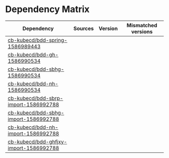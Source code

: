 # Dependency Matrix

Dependency | Sources | Version | Mismatched versions
---------- | ------- | ------- | -------------------
[cb-kubecd/bdd-spring-1586989443](https://github.com/cb-kubecd/bdd-spring-1586989443.git) |  | []() | 
[cb-kubecd/bdd-gh-1586990534](https://github.com/cb-kubecd/bdd-gh-1586990534.git) |  | []() | 
[cb-kubecd/bdd-sbhg-1586990534](https://github.com/cb-kubecd/bdd-sbhg-1586990534.git) |  | []() | 
[cb-kubecd/bdd-nh-1586990534](https://github.com/cb-kubecd/bdd-nh-1586990534.git) |  | []() | 
[cb-kubecd/bdd-sbrp-import-1586992788](https://github.com/cb-kubecd/bdd-sbrp-import-1586992788.git) |  | []() | 
[cb-kubecd/bdd-sbhg-import-1586992788](https://github.com/cb-kubecd/bdd-sbhg-import-1586992788.git) |  | []() | 
[cb-kubecd/bdd-nh-import-1586992788](https://github.com/cb-kubecd/bdd-nh-import-1586992788.git) |  | []() | 
[cb-kubecd/bdd-ghfjxy-import-1586992788](https://github.com/cb-kubecd/bdd-ghfjxy-import-1586992788.git) |  | []() | 
